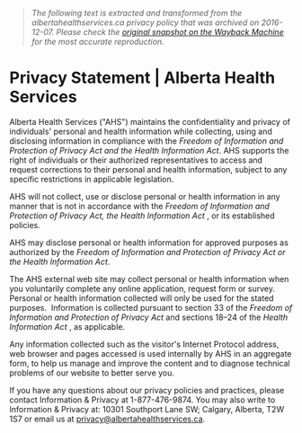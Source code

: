 > *The following text is extracted and transformed from the albertahealthservices.ca privacy policy that was archived on 2016-12-07. Please check the [original snapshot on the Wayback Machine](https://web.archive.org/web/20161207215903id_/http%3A//www.albertahealthservices.ca/about/Page121.aspx) for the most accurate reproduction.*

# Privacy Statement | Alberta Health Services

Alberta Health Services ("AHS") maintains the confidentiality and privacy of individuals' personal and health information while collecting, using and disclosing information in compliance with the _Freedom of Information and Protection of Privacy Act and the Health Information Act_. AHS supports the right of individuals or their authorized representatives to access and request corrections to their personal and health information, subject to any specific restrictions in applicable legislation.

AHS will not collect, use or disclose personal or health information in any manner that is not in accordance with the _Freedom of Information and Protection of Privacy Act, the Health Information Act_ , or its established policies. 

AHS may disclose personal or health information for approved purposes as authorized by the _Freedom of Information and Protection of Privacy Act or the Health Information Act_. 

The AHS external web site may collect personal or health information when you voluntarily complete any online application, request form or survey. Personal or health information collected will only be used for the stated purposes.  Information is collected pursuant to section 33 of the _Freedom of Information and Protection of Privacy Act_ and sections 18–24 of the _Health Information Act_ , as applicable.

Any information collected such as the visitor's Internet Protocol address, web browser and pages accessed is used internally by AHS in an aggregate form, to help us manage and improve the content and to diagnose technical problems of our website to better serve you.

If you have any questions about our privacy policies and practices, please contact Information & Privacy at 1-877-476-9874. You may also write to Information & Privacy at: 10301 Southport Lane SW; Calgary, Alberta, T2W 1S7 or email us at [privacy@albertahealthservices.ca](mailto:privacy@albertahealthservices.ca).
